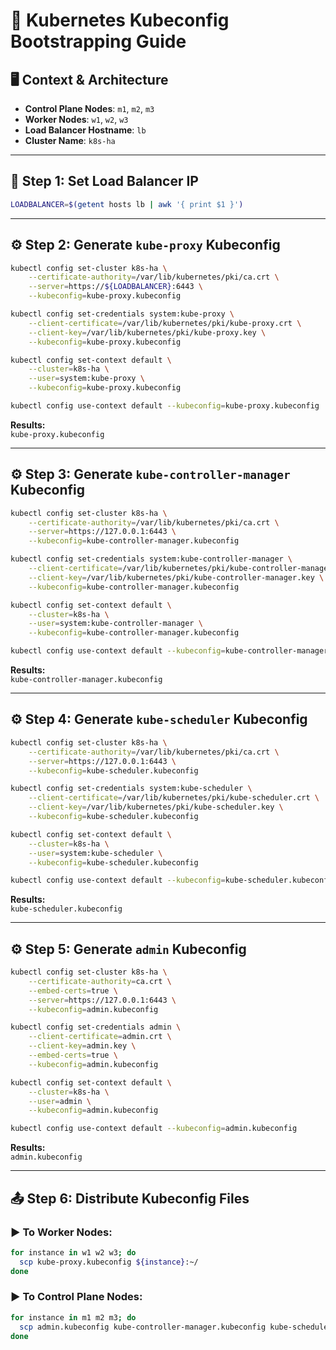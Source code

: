 # 📘 Kubernetes Kubeconfig Bootstrapping Guide

## 🖥️ Context & Architecture

- **Control Plane Nodes**: `m1`, `m2`, `m3`  
- **Worker Nodes**: `w1`, `w2`, `w3`  
- **Load Balancer Hostname**: `lb`  
- **Cluster Name**: `k8s-ha`

---

## 🔧 Step 1: Set Load Balancer IP

```bash
LOADBALANCER=$(getent hosts lb | awk '{ print $1 }')
```

---

## ⚙️ Step 2: Generate `kube-proxy` Kubeconfig

```bash
kubectl config set-cluster k8s-ha \
    --certificate-authority=/var/lib/kubernetes/pki/ca.crt \
    --server=https://${LOADBALANCER}:6443 \
    --kubeconfig=kube-proxy.kubeconfig

kubectl config set-credentials system:kube-proxy \
    --client-certificate=/var/lib/kubernetes/pki/kube-proxy.crt \
    --client-key=/var/lib/kubernetes/pki/kube-proxy.key \
    --kubeconfig=kube-proxy.kubeconfig

kubectl config set-context default \
    --cluster=k8s-ha \
    --user=system:kube-proxy \
    --kubeconfig=kube-proxy.kubeconfig

kubectl config use-context default --kubeconfig=kube-proxy.kubeconfig
```

**Results:**  
`kube-proxy.kubeconfig`

---

## ⚙️ Step 3: Generate `kube-controller-manager` Kubeconfig

```bash
kubectl config set-cluster k8s-ha \
    --certificate-authority=/var/lib/kubernetes/pki/ca.crt \
    --server=https://127.0.0.1:6443 \
    --kubeconfig=kube-controller-manager.kubeconfig

kubectl config set-credentials system:kube-controller-manager \
    --client-certificate=/var/lib/kubernetes/pki/kube-controller-manager.crt \
    --client-key=/var/lib/kubernetes/pki/kube-controller-manager.key \
    --kubeconfig=kube-controller-manager.kubeconfig

kubectl config set-context default \
    --cluster=k8s-ha \
    --user=system:kube-controller-manager \
    --kubeconfig=kube-controller-manager.kubeconfig

kubectl config use-context default --kubeconfig=kube-controller-manager.kubeconfig
```

**Results:**  
`kube-controller-manager.kubeconfig`

---

## ⚙️ Step 4: Generate `kube-scheduler` Kubeconfig

```bash
kubectl config set-cluster k8s-ha \
    --certificate-authority=/var/lib/kubernetes/pki/ca.crt \
    --server=https://127.0.0.1:6443 \
    --kubeconfig=kube-scheduler.kubeconfig

kubectl config set-credentials system:kube-scheduler \
    --client-certificate=/var/lib/kubernetes/pki/kube-scheduler.crt \
    --client-key=/var/lib/kubernetes/pki/kube-scheduler.key \
    --kubeconfig=kube-scheduler.kubeconfig

kubectl config set-context default \
    --cluster=k8s-ha \
    --user=system:kube-scheduler \
    --kubeconfig=kube-scheduler.kubeconfig

kubectl config use-context default --kubeconfig=kube-scheduler.kubeconfig
```

**Results:**  
`kube-scheduler.kubeconfig`

---

## ⚙️ Step 5: Generate `admin` Kubeconfig

```bash
kubectl config set-cluster k8s-ha \
    --certificate-authority=ca.crt \
    --embed-certs=true \
    --server=https://127.0.0.1:6443 \
    --kubeconfig=admin.kubeconfig

kubectl config set-credentials admin \
    --client-certificate=admin.crt \
    --client-key=admin.key \
    --embed-certs=true \
    --kubeconfig=admin.kubeconfig

kubectl config set-context default \
    --cluster=k8s-ha \
    --user=admin \
    --kubeconfig=admin.kubeconfig

kubectl config use-context default --kubeconfig=admin.kubeconfig
```

**Results:**  
`admin.kubeconfig`

---

## 📤 Step 6: Distribute Kubeconfig Files

### ▶️ To **Worker Nodes**:

```bash
for instance in w1 w2 w3; do
  scp kube-proxy.kubeconfig ${instance}:~/
done
```

### ▶️ To **Control Plane Nodes**:

```bash
for instance in m1 m2 m3; do
  scp admin.kubeconfig kube-controller-manager.kubeconfig kube-scheduler.kubeconfig ${instance}:~/
done
```
